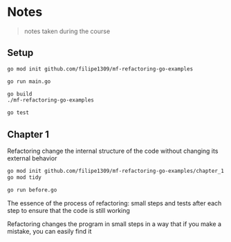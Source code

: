# Notes

> notes taken during the course

## Setup

```bash
go mod init github.com/filipe1309/mf-refactoring-go-examples
```

```bash
go run main.go
```

```bash
go build
./mf-refactoring-go-examples
```

```bash
go test
```

## Chapter 1

Refactoring change the internal structure of the code without changing its external behavior

```bash
go mod init github.com/filipe1309/mf-refactoring-go-examples/chapter_1
go mod tidy
```

```bash
go run before.go
```

The essence of the process of refactoring: small steps and tests after each step to ensure that the code is still working

Refactoring changes the program in small steps in a way that if you make a mistake, you can easily find it


